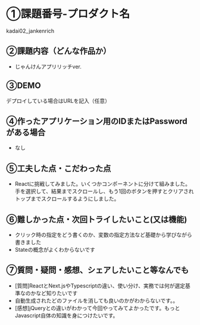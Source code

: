 # ①課題番号-プロダクト名

kadai02_jankenrich

## ②課題内容（どんな作品か）

- じゃんけんアプリリッチver.

## ③DEMO

デプロイしている場合はURLを記入（任意）

## ④作ったアプリケーション用のIDまたはPasswordがある場合

- なし

## ⑤工夫した点・こだわった点

- Reactに挑戦してみました。いくつかコンポーネントに分けて組みました。
手を選択して、結果までスクロールし、もう1回のボタンを押すとクリアされトップまでスクロールするようにしました。

## ⑥難しかった点・次回トライしたいこと(又は機能)

- クリック時の指定をどう書くのか、変数の指定方法など基礎から学びながら書きました
- Stateの概念がよくわからないです

## ⑦質問・疑問・感想、シェアしたいこと等なんでも

- [質問]ReactとNext.jsやTypescriptの違い、使い分け、実務では何が選定基準なのかなど知りたいです
- 自動生成されたどのファイルを消しても良いのかがわからないです。。
- [感想]jQueryとの違いがわかって今回やってみてよかったです。もっとJavascript自体の知識を身につけたいです。



